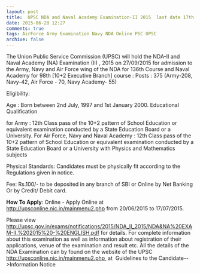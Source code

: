 ```yaml
---
layout: post
title:  UPSC NDA and Naval Academy Examination-II 2015  last date 17th July-2015
date: 2015-06-20 12:27
comments: true
tags: AirForce Army Examination Navy NDA Online PSC UPSC
archive: false
---
```

The Union Public Service Commission (UPSC) will hold the NDA-II and Naval Academy (NA) Examination (II) , 2015 on 27/09/2015 for admission to the Army, Navy and Air Force wing of the NDA for 136th Course and Naval Academy for 98th [10+2 Executive Branch] course :
Posts : 375 (Army-208, Navy-42, Air Force - 70, Navy Academy- 55)


Eligibility:

Age : Born between 2nd July, 1997 and 1st January 2000.
Educational Qualification

for Army : 12th Class pass of the 10+2 pattern of School Education or equivalent examination conducted by a State Education Board or a University.
For Air Force, Navy and Naval Academy : 12th Class pass of the 10+2 pattern of School Education or equivalent examination conducted by a State Education Board or a University with Physics and Mathematics subjects

Physical Standards: Candidates must be physically fit according to the Regulations given in notice. 


Fee: Rs.100/- to be deposited in any branch of SBI or Online by Net Banking Or by Credit/ Debit card. 



**How To Apply**: Online - Apply Online at http://upsconline.nic.in/mainmenu2.php from 20/06/2015 to 17/07/2015.  



Please view <http://upsc.gov.in/exams/notifications/2015/NDA_II_2015/NDA&NA%20EXAM-II,%202015%20-%20ENGLISH.pdf> for details. For complete information about this examination as well as information about registration of their applications, venue of the examination and result etc. All the details of the NDA Examination can by found on the website of the UPSC  http://upsconline.nic.in/mainmenu2.php  at  Guidelines to the Candidate-->Information Notice

 






